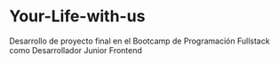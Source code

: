 # Your-Life-with-us
Desarrollo de proyecto final en el Bootcamp de Programación Fullstack como Desarrollador Junior Frontend                             
